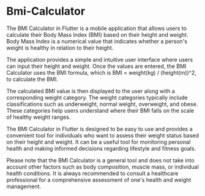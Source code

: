 # Bmi-Calculator
The BMI Calculator in Flutter is a mobile application that allows users to calculate their Body Mass Index (BMI) based on their height and weight. Body Mass Index is a numerical value that indicates whether a person's weight is healthy in relation to their height.

The application provides a simple and intuitive user interface where users can input their height and weight. Once the values are entered, the BMI Calculator uses the BMI formula, which is BMI = weight(kg) / (height(m))^2, to calculate the BMI.

The calculated BMI value is then displayed to the user along with a corresponding weight category. The weight categories typically include classifications such as underweight, normal weight, overweight, and obese. These categories help users understand where their BMI falls on the scale of healthy weight ranges.

The BMI Calculator in Flutter is designed to be easy to use and provides a convenient tool for individuals who want to assess their weight status based on their height and weight. It can be a useful tool for monitoring personal health and making informed decisions regarding lifestyle and fitness goals.

Please note that the BMI Calculator is a general tool and does not take into account other factors such as body composition, muscle mass, or individual health conditions. It is always recommended to consult a healthcare professional for a comprehensive assessment of one's health and weight management.
